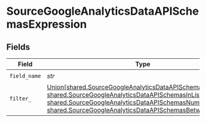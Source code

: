 # SourceGoogleAnalyticsDataAPISchemasExpression


## Fields

| Field                                                                                                                                                                                                                                                                                                                                                        | Type                                                                                                                                                                                                                                                                                                                                                         | Required                                                                                                                                                                                                                                                                                                                                                     | Description                                                                                                                                                                                                                                                                                                                                                  |
| ------------------------------------------------------------------------------------------------------------------------------------------------------------------------------------------------------------------------------------------------------------------------------------------------------------------------------------------------------------ | ------------------------------------------------------------------------------------------------------------------------------------------------------------------------------------------------------------------------------------------------------------------------------------------------------------------------------------------------------------ | ------------------------------------------------------------------------------------------------------------------------------------------------------------------------------------------------------------------------------------------------------------------------------------------------------------------------------------------------------------ | ------------------------------------------------------------------------------------------------------------------------------------------------------------------------------------------------------------------------------------------------------------------------------------------------------------------------------------------------------------ |
| `field_name`                                                                                                                                                                                                                                                                                                                                                 | *str*                                                                                                                                                                                                                                                                                                                                                        | :heavy_check_mark:                                                                                                                                                                                                                                                                                                                                           | N/A                                                                                                                                                                                                                                                                                                                                                          |
| `filter_`                                                                                                                                                                                                                                                                                                                                                    | [Union[shared.SourceGoogleAnalyticsDataAPISchemasStringFilter, shared.SourceGoogleAnalyticsDataAPISchemasInListFilter, shared.SourceGoogleAnalyticsDataAPISchemasNumericFilter, shared.SourceGoogleAnalyticsDataAPISchemasBetweenFilter]](../../models/shared/sourcegoogleanalyticsdataapischemascustomreportsarraydimensionfilterdimensionsfilterfilter.md) | :heavy_check_mark:                                                                                                                                                                                                                                                                                                                                           | N/A                                                                                                                                                                                                                                                                                                                                                          |